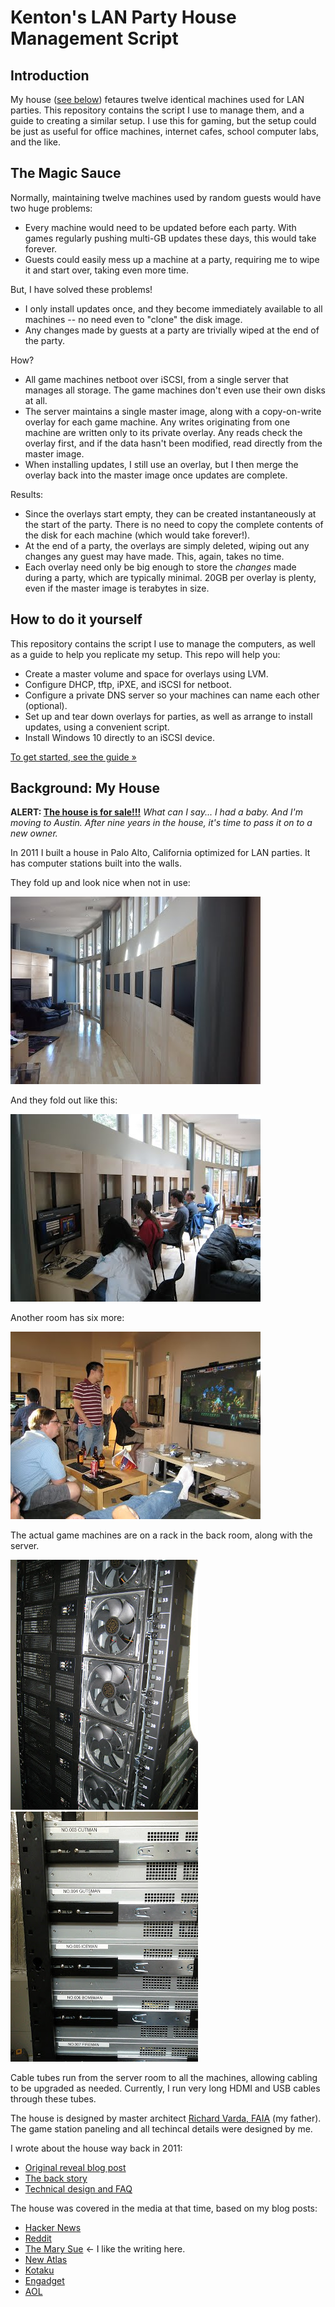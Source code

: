 # Kenton's LAN Party House Management Script

## Introduction

My house ([see below](#background-my-house)) fetaures twelve identical machines used for LAN parties. This repository contains the script I use to manage them, and a guide to creating a similar setup. I use this for gaming, but the setup could be just as useful for office machines, internet cafes, school computer labs, and the like.

## The Magic Sauce

Normally, maintaining twelve machines used by random guests would have two huge problems:

* Every machine would need to be updated before each party. With games regularly pushing multi-GB updates these days, this would take forever.
* Guests could easily mess up a machine at a party, requiring me to wipe it and start over, taking even more time.

But, I have solved these problems!

* I only install updates once, and they become immediately available to all machines -- no need even to "clone" the disk image.
* Any changes made by guests at a party are trivially wiped at the end of the party.

How?

* All game machines netboot over iSCSI, from a single server that manages all storage. The game machines don't even use their own disks at all.
* The server maintains a single master image, along with a copy-on-write overlay for each game machine. Any writes originating from one machine are written only to its private overlay. Any reads check the overlay first, and if the data hasn't been modified, read directly from the master image.
* When installing updates, I still use an overlay, but I then merge the overlay back into the master image once updates are complete.

Results:

* Since the overlays start empty, they can be created instantaneously at the start of the party. There is no need to copy the complete contents of the disk for each machine (which would take forever!).
* At the end of a party, the overlays are simply deleted, wiping out any changes any guest may have made. This, again, takes no time.
* Each overlay need only be big enough to store the *changes* made during a party, which are typically minimal. 20GB per overlay is plenty, even if the master image is terabytes in size.

## How to do it yourself

This repository contains the script I use to manage the computers, as well as a guide to help you replicate my setup. This repo will help you:

* Create a master volume and space for overlays using LVM.
* Configure DHCP, tftp, iPXE, and iSCSI for netboot.
* Configure a private DNS server so your machines can name each other (optional).
* Set up and tear down overlays for parties, as well as arrange to install updates, using a convenient script.
* Install Windows 10 directly to an iSCSI device.

[To get started, see the guide »](guide.md)

## Background: My House

**ALERT: [The house is for sale!!!](TODO)** _What can I say... I had a baby. And I'm moving to Austin. After nine years in the house, it's time to pass it on to a new owner._

In 2011 I built a house in Palo Alto, California optimized for LAN parties. It has computer stations built into the walls.

They fold up and look nice when not in use:

![Photo showing six monitors surrounded by maple wood paneling along a curved wall.](photo1.jpeg)

And they fold out like this:

![Photo showing that the paneling folds out and monitors slide down to form computer stations.](photo2.jpeg)

Another room has six more:

![Photo showing another room with similar game stations along the walls.](photo3.jpeg)

The actual game machines are on a rack in the back room, along with the server.

![Photo of a server rack full of 3U computers.](rack1.jpeg) ![Side view of the server rack, revealing that the machines are named after Mega Man bosses.](rack2.jpeg)

Cable tubes run from the server room to all the machines, allowing cabling to be upgraded as needed. Currently, I run very long HDMI and USB cables through these tubes.

The house is designed by master architect [Richard Varda, FAIA](https://vardaarchitecture.com/) (my father). The game station paneling and all techincal details were designed by me.

I wrote about the house way back in 2011:

* [Original reveal blog post](http://kentonsprojects.blogspot.com/2011/12/lan-party-optimized-house.html)
* [The back story](http://kentonsprojects.blogspot.com/2011/12/lan-party-house-back-story.html)
* [Technical design and FAQ](http://kentonsprojects.blogspot.com/2011/12/lan-party-house-technical-design-and.html)

The house was covered in the media at that time, based on my blog posts:

* [Hacker News](https://news.ycombinator.com/item?id=3342044)
* [Reddit](https://www.reddit.com/r/gaming/comments/na0vv/lanparty_optimized_house/)
* [The Mary Sue](https://www.themarysue.com/google-engineer-lan-party-house/) ← I like the writing here.
* [New Atlas](https://newatlas.com/google-engineer-builds-ultimate-lan-party-house/20833/)
* [Kotaku](https://kotaku.com/this-house-was-built-for-lan-parties-5867502)
* [Engadget](https://www.engadget.com/2011/12/15/google-employee-creates-the-ultimate-lan-party-house-lives-la-v/)
* [AOL](https://www.aol.com/2011/12/19/google-engineer-turns-home-into-gamers-fantasy-lan/)
